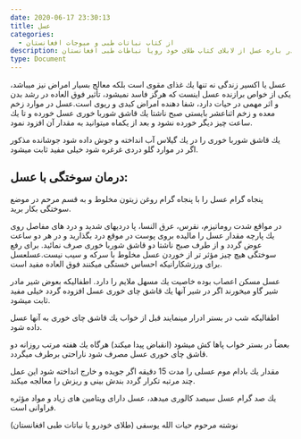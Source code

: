 ```yaml
---
date: 2020-06-17 23:30:13
title: عسل
categories:
  - از کتاب نباتات طبی و میوجات افغانستان
description: معلومات در باره عسل از لابلای کتاب طلای خود رویا نباطات طبی افغانستان
type: Document
---
```


عسل يا اكسير زندگی نه تنها يك غذای مقوی است بلكه معالج بسيار امراض نيز ميباشد، يكی از خواص برازنده عسل اينست كه هرگز فاسد نميشود، تأثير فوق العاده در رشد بدن و اثر مهمی در حيات دارد، شفا دهنده امراض كبدی و ريوی است.عسل در موارد زخم معده و زخم اثناعشر بايستی صبح ناشتا يك قاشق شوربا خوری عسل خورده و تا يك ساعت چيز ديگر خورده نشود و بعد از يكماه ميتوانيد به مقدار آن افزود نمود.

يك قاشق شوربا خوری را در يك گيلاس آب انداخته و جوش داده شود جوشانده مذكور اگر در موارد گلو دردی غرغره شود خيلی مفيد ثابت ميشود.

## درمان سوختگی با عسل:

پنجاه گرام عسل را با پنجاه گرام روغن زيتون مخلوط و به قسم مرحم در موضع سوختگی بكار بريد.

در مواقع شدت روماتيزم، نقرس، عرق النسا، پا دردیهای شديد و درد های مفاصل روی يك پارچه مقدار عسل را ماليده بروی پوست در موقع درد بگذاريد و در هر دو ساعت عوض گردد و از طرف صبح ناشتا دو قاشق شوربا خوری صرف نمائید. برای رفع سوختگی هيچ چيز مؤثر تر از خوردن عسل مخلوط با سركه و سيب نيست.عسلعسل برای ورزشكارانيكه احساس خستگی ميكنند فوق العاده مفيد است.

عسل مسكن اعصاب بوده خاصيت يك مسهل ملايم را دارد. اطفاليكه بعوض شير مادر شير گاو ميخورند اگر در شير آنها يك قاشق چای خوری عسل افزوده گردد خيلی مفيد ثابت ميشود.

اطفاليكه شب در بستر ادرار مينمايند قبل از خواب يك قاشق چای خوری به آنها عسل داده شود.

بعضاً در بستر خواب پاها كش ميشود (انقباض پيدا ميكند) هرگاه يك هفته مرتب روزانه دو قاشق چای خوری عسل مصرف شود ناراحتی برطرف ميگردد.

مقدار يك بادام موم عسلی را مدت 15 دقيقه اگر جويده و خارج انداخته شود اين عمل چند مرتبه تكرار گردد بندش بينی و ريزش را معالجه ميكند.

يك صد گرام عسل سيصد كالوری ميدهد، عسل دارای ويتامين های زياد و مواد مؤثره فراوانی است.

نوشته مرحوم حیات الله یوسفی (طلای خودرو یا نباتات طبی افغانستان)